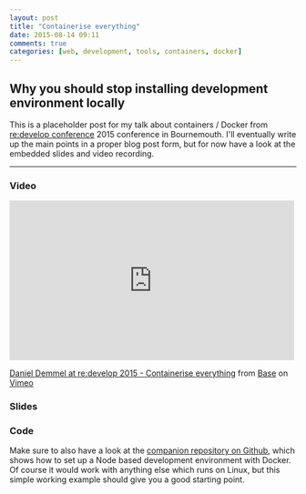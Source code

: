 ```yaml
---
layout: post
title: "Containerise everything"
date: 2015-08-14 09:11
comments: true
categories: [web, development, tools, containers, docker]
---
```


## Why you should stop installing development environment locally

This is a placeholder post for my talk about containers / Docker from [re:develop conference][1] 2015 conference in Bournemouth. I'll eventually write up the main points in a proper blog post form, but for now have a look at the embedded slides and video recording.

_____________________

### Video

<div class="video-container">
  <iframe src="https://player.vimeo.com/video/136610729?color=c9ff23" width="500" height="281" frameborder="0" webkitallowfullscreen mozallowfullscreen allowfullscreen></iframe>
</div>

<a href="https://vimeo.com/136610729">Daniel Demmel at re:develop 2015 - Containerise everything</a> from <a href="https://vimeo.com/wearebase">Base</a> on <a href="https://vimeo.com">Vimeo</a>

### Slides

<script async class="speakerdeck-embed" data-id="8e12ea8c3f29422380c11514497bfefd" data-ratio="1.77777777777778" src="//speakerdeck.com/assets/embed.js"></script>

### Code

Make sure to also have a look at the [companion repository on Github][2], which shows how to set up a Node based development environment with Docker. Of course it would work with anything else which runs on Linux, but this simple working example should give you a good starting point.

[1]: http://redevelop.io
[2]: https://github.com/ustwo/docker-node-boilerplate

